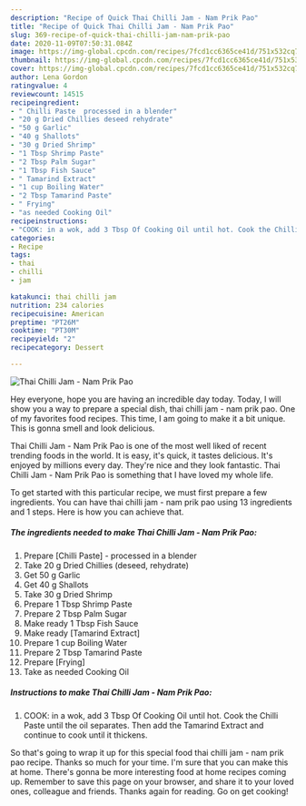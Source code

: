 ```yaml
---
description: "Recipe of Quick Thai Chilli Jam - Nam Prik Pao"
title: "Recipe of Quick Thai Chilli Jam - Nam Prik Pao"
slug: 369-recipe-of-quick-thai-chilli-jam-nam-prik-pao
date: 2020-11-09T07:50:31.084Z
image: https://img-global.cpcdn.com/recipes/7fcd1cc6365ce41d/751x532cq70/thai-chilli-jam-nam-prik-pao-recipe-main-photo.jpg
thumbnail: https://img-global.cpcdn.com/recipes/7fcd1cc6365ce41d/751x532cq70/thai-chilli-jam-nam-prik-pao-recipe-main-photo.jpg
cover: https://img-global.cpcdn.com/recipes/7fcd1cc6365ce41d/751x532cq70/thai-chilli-jam-nam-prik-pao-recipe-main-photo.jpg
author: Lena Gordon
ratingvalue: 4
reviewcount: 14515
recipeingredient:
- " Chilli Paste  processed in a blender"
- "20 g Dried Chillies deseed rehydrate"
- "50 g Garlic"
- "40 g Shallots"
- "30 g Dried Shrimp"
- "1 Tbsp Shrimp Paste"
- "2 Tbsp Palm Sugar"
- "1 Tbsp Fish Sauce"
- " Tamarind Extract"
- "1 cup Boiling Water"
- "2 Tbsp Tamarind Paste"
- " Frying"
- "as needed Cooking Oil"
recipeinstructions:
- "COOK: in a wok, add 3 Tbsp Of Cooking Oil until hot. Cook the Chilli Paste until the oil separates. Then add the Tamarind Extract and continue to cook until it thickens."
categories:
- Recipe
tags:
- thai
- chilli
- jam

katakunci: thai chilli jam 
nutrition: 234 calories
recipecuisine: American
preptime: "PT26M"
cooktime: "PT30M"
recipeyield: "2"
recipecategory: Dessert

---
```



![Thai Chilli Jam - Nam Prik Pao](https://img-global.cpcdn.com/recipes/7fcd1cc6365ce41d/751x532cq70/thai-chilli-jam-nam-prik-pao-recipe-main-photo.jpg)

Hey everyone, hope you are having an incredible day today. Today, I will show you a way to prepare a special dish, thai chilli jam - nam prik pao. One of my favorites food recipes. This time, I am going to make it a bit unique. This is gonna smell and look delicious.



Thai Chilli Jam - Nam Prik Pao is one of the most well liked of recent trending foods in the world. It is easy, it's quick, it tastes delicious. It's enjoyed by millions every day. They're nice and they look fantastic. Thai Chilli Jam - Nam Prik Pao is something that I have loved my whole life.


To get started with this particular recipe, we must first prepare a few ingredients. You can have thai chilli jam - nam prik pao using 13 ingredients and 1 steps. Here is how you can achieve that.

<!--inarticleads1-->

##### The ingredients needed to make Thai Chilli Jam - Nam Prik Pao:

1. Prepare  [Chilli Paste] - processed in a blender
1. Take 20 g Dried Chillies (deseed, rehydrate)
1. Get 50 g Garlic
1. Get 40 g Shallots
1. Take 30 g Dried Shrimp
1. Prepare 1 Tbsp Shrimp Paste
1. Prepare 2 Tbsp Palm Sugar
1. Make ready 1 Tbsp Fish Sauce
1. Make ready  [Tamarind Extract]
1. Prepare 1 cup Boiling Water
1. Prepare 2 Tbsp Tamarind Paste
1. Prepare  [Frying]
1. Take as needed Cooking Oil




<!--inarticleads2-->

##### Instructions to make Thai Chilli Jam - Nam Prik Pao:

1. COOK: in a wok, add 3 Tbsp Of Cooking Oil until hot. Cook the Chilli Paste until the oil separates. Then add the Tamarind Extract and continue to cook until it thickens.




So that's going to wrap it up for this special food thai chilli jam - nam prik pao recipe. Thanks so much for your time. I'm sure that you can make this at home. There's gonna be more interesting food at home recipes coming up. Remember to save this page on your browser, and share it to your loved ones, colleague and friends. Thanks again for reading. Go on get cooking!
